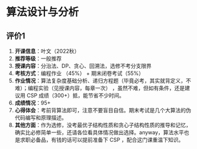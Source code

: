 # 算法设计与分析

## 评价1

1. **开课信息**：叶文（2022秋）
2. **推荐等级**：一般推荐
3. **授课内容**：分治法、DP、贪心、回溯法，选修不考分支限界
4. **考核方式**：编程作业 （45%） + 期末闭卷考试（55%）
5. **作业情况**：算法复杂度基础分析、递归方程题（毕竟必考，其实就背定义，不难）；编程实验（见授课内容，每章一次） ，虽然不难，但如有条件，还是建议用 CSP 成绩（300+）抵，能节省不少时间。
6. **成绩情况**：95+
7. **心得体会**：考前背算法即可，注意不要盲目自信。期末考试是几个大算法的伪代码编写和原理描述。
8. **其他方面**：作为选修，没考最优子结构性质和贪心子结构性质的推导和记忆，确实比必修简单一些，还请各位看具体情况做出选择。anyway，算法水平也是求职必备品，有钱的话可以提前准备下 CSP ，配合这门课重温下知识。